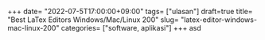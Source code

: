 +++
date= "2022-07-5T17:00:00+09:00"
tags= ["ulasan"]
draft=true
title= "Best LaTex Editors Windows/Mac/Linux        200"
slug= "latex-editor-windows-mac-linux-200"
categories= ["software, aplikasi"]
+++
asd
